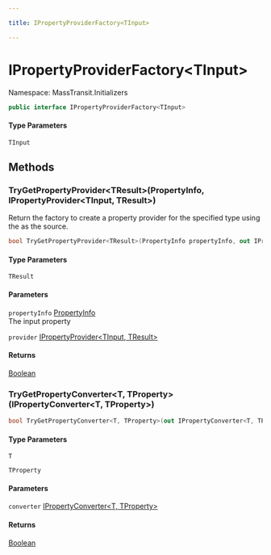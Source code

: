```yaml
---

title: IPropertyProviderFactory<TInput>

---
```


# IPropertyProviderFactory\<TInput\>

Namespace: MassTransit.Initializers

```csharp
public interface IPropertyProviderFactory<TInput>
```

#### Type Parameters

`TInput`<br/>

## Methods

### **TryGetPropertyProvider\<TResult\>(PropertyInfo, IPropertyProvider\<TInput, TResult\>)**

Return the factory to create a property provider for the specified type  using the
  as the source.

```csharp
bool TryGetPropertyProvider<TResult>(PropertyInfo propertyInfo, out IPropertyProvider<TInput, TResult> provider)
```

#### Type Parameters

`TResult`<br/>

#### Parameters

`propertyInfo` [PropertyInfo](https://learn.microsoft.com/en-us/dotnet/api/system.reflection.propertyinfo)<br/>
The input property

`provider` [IPropertyProvider\<TInput, TResult\>](../masstransit-initializers/ipropertyprovider-2)<br/>

#### Returns

[Boolean](https://learn.microsoft.com/en-us/dotnet/api/system.boolean)<br/>

### **TryGetPropertyConverter\<T, TProperty\>(IPropertyConverter\<T, TProperty\>)**

```csharp
bool TryGetPropertyConverter<T, TProperty>(out IPropertyConverter<T, TProperty> converter)
```

#### Type Parameters

`T`<br/>

`TProperty`<br/>

#### Parameters

`converter` [IPropertyConverter\<T, TProperty\>](../masstransit-initializers/ipropertyconverter-2)<br/>

#### Returns

[Boolean](https://learn.microsoft.com/en-us/dotnet/api/system.boolean)<br/>
